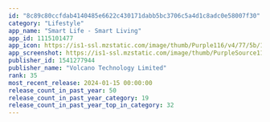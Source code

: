 ```yaml
---
id: "8c89c80ccfdab4140485e6622c430171dabb5bc3706c5a4d1c8adc0e58007f30"
category: "Lifestyle"
app_name: "Smart Life - Smart Living"
app_id: 1115101477
app_icon: https://is1-ssl.mzstatic.com/image/thumb/Purple116/v4/77/5b/1c/775b1cb1-0439-6a19-7cc6-48e011bcdf72/AppIcon-0-0-1x_U007emarketing-0-7-0-0-85-220.png/1024x1024bb.png
app_screenshot: https://is1-ssl.mzstatic.com/image/thumb/PurpleSource112/v4/0d/39/b5/0d39b5f5-2148-e62d-538c-d61ee029bdfd/405e09af-dd32-4baf-a3bf-4a3938cd5aee_EN_XR_1242_U002a2688_1_U5907_U4efd@3x.png/1242x2688bb.png
publisher_id: 1541277944
publisher_name: "Volcano Technology Limited"
rank: 35
most_recent_release: 2024-01-15 00:00:00
release_count_in_past_year: 50
release_count_in_past_year_category: 19
release_count_in_past_year_top_in_category: 32
---
```

